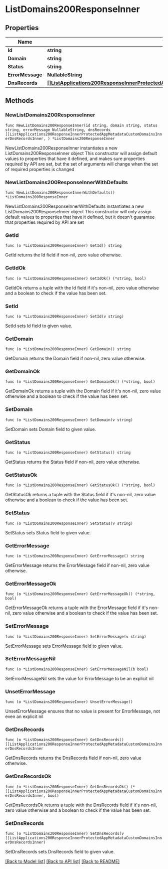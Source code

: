 # ListDomains200ResponseInner

## Properties

Name | Type | Description | Notes
------------ | ------------- | ------------- | -------------
**Id** | **string** |  | 
**Domain** | **string** |  | 
**Status** | **string** |  | 
**ErrorMessage** | **NullableString** |  | 
**DnsRecords** | [**[]ListApplications200ResponseInnerProtectedAppMetadataCustomDomainsInnerDnsRecordsInner**](ListApplications200ResponseInnerProtectedAppMetadataCustomDomainsInnerDnsRecordsInner.md) |  | 

## Methods

### NewListDomains200ResponseInner

`func NewListDomains200ResponseInner(id string, domain string, status string, errorMessage NullableString, dnsRecords []ListApplications200ResponseInnerProtectedAppMetadataCustomDomainsInnerDnsRecordsInner, ) *ListDomains200ResponseInner`

NewListDomains200ResponseInner instantiates a new ListDomains200ResponseInner object
This constructor will assign default values to properties that have it defined,
and makes sure properties required by API are set, but the set of arguments
will change when the set of required properties is changed

### NewListDomains200ResponseInnerWithDefaults

`func NewListDomains200ResponseInnerWithDefaults() *ListDomains200ResponseInner`

NewListDomains200ResponseInnerWithDefaults instantiates a new ListDomains200ResponseInner object
This constructor will only assign default values to properties that have it defined,
but it doesn't guarantee that properties required by API are set

### GetId

`func (o *ListDomains200ResponseInner) GetId() string`

GetId returns the Id field if non-nil, zero value otherwise.

### GetIdOk

`func (o *ListDomains200ResponseInner) GetIdOk() (*string, bool)`

GetIdOk returns a tuple with the Id field if it's non-nil, zero value otherwise
and a boolean to check if the value has been set.

### SetId

`func (o *ListDomains200ResponseInner) SetId(v string)`

SetId sets Id field to given value.


### GetDomain

`func (o *ListDomains200ResponseInner) GetDomain() string`

GetDomain returns the Domain field if non-nil, zero value otherwise.

### GetDomainOk

`func (o *ListDomains200ResponseInner) GetDomainOk() (*string, bool)`

GetDomainOk returns a tuple with the Domain field if it's non-nil, zero value otherwise
and a boolean to check if the value has been set.

### SetDomain

`func (o *ListDomains200ResponseInner) SetDomain(v string)`

SetDomain sets Domain field to given value.


### GetStatus

`func (o *ListDomains200ResponseInner) GetStatus() string`

GetStatus returns the Status field if non-nil, zero value otherwise.

### GetStatusOk

`func (o *ListDomains200ResponseInner) GetStatusOk() (*string, bool)`

GetStatusOk returns a tuple with the Status field if it's non-nil, zero value otherwise
and a boolean to check if the value has been set.

### SetStatus

`func (o *ListDomains200ResponseInner) SetStatus(v string)`

SetStatus sets Status field to given value.


### GetErrorMessage

`func (o *ListDomains200ResponseInner) GetErrorMessage() string`

GetErrorMessage returns the ErrorMessage field if non-nil, zero value otherwise.

### GetErrorMessageOk

`func (o *ListDomains200ResponseInner) GetErrorMessageOk() (*string, bool)`

GetErrorMessageOk returns a tuple with the ErrorMessage field if it's non-nil, zero value otherwise
and a boolean to check if the value has been set.

### SetErrorMessage

`func (o *ListDomains200ResponseInner) SetErrorMessage(v string)`

SetErrorMessage sets ErrorMessage field to given value.


### SetErrorMessageNil

`func (o *ListDomains200ResponseInner) SetErrorMessageNil(b bool)`

 SetErrorMessageNil sets the value for ErrorMessage to be an explicit nil

### UnsetErrorMessage
`func (o *ListDomains200ResponseInner) UnsetErrorMessage()`

UnsetErrorMessage ensures that no value is present for ErrorMessage, not even an explicit nil
### GetDnsRecords

`func (o *ListDomains200ResponseInner) GetDnsRecords() []ListApplications200ResponseInnerProtectedAppMetadataCustomDomainsInnerDnsRecordsInner`

GetDnsRecords returns the DnsRecords field if non-nil, zero value otherwise.

### GetDnsRecordsOk

`func (o *ListDomains200ResponseInner) GetDnsRecordsOk() (*[]ListApplications200ResponseInnerProtectedAppMetadataCustomDomainsInnerDnsRecordsInner, bool)`

GetDnsRecordsOk returns a tuple with the DnsRecords field if it's non-nil, zero value otherwise
and a boolean to check if the value has been set.

### SetDnsRecords

`func (o *ListDomains200ResponseInner) SetDnsRecords(v []ListApplications200ResponseInnerProtectedAppMetadataCustomDomainsInnerDnsRecordsInner)`

SetDnsRecords sets DnsRecords field to given value.



[[Back to Model list]](../README.md#documentation-for-models) [[Back to API list]](../README.md#documentation-for-api-endpoints) [[Back to README]](../README.md)


